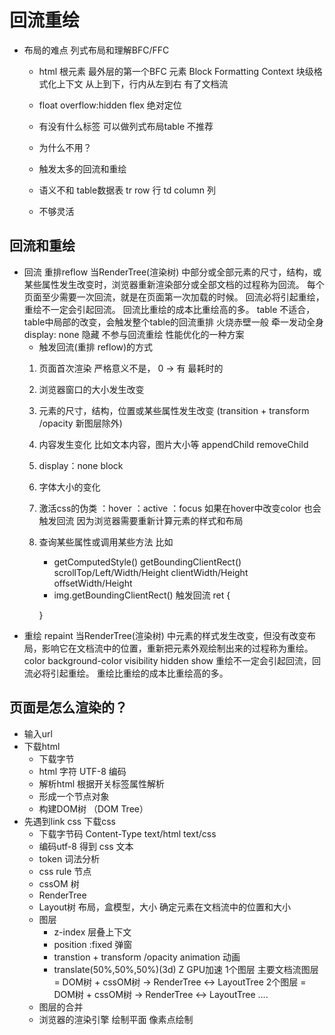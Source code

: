 # 回流重绘
- 布局的难点 列式布局和理解BFC/FFC 
  - html 根元素 最外层的第一个BFC 元素 
    Block Formatting Context 块级格式化上下文 从上到下，行内从左到右
    有了文档流
  - float overflow:hidden flex 绝对定位
  - 有没有什么标签 可以做列式布局table 不推荐

  - 为什么不用？
   - 触发太多的回流和重绘
   - 语义不和 table数据表
     tr row 行
     td column 列
   - 不够灵活

## 回流和重绘
- 回流 重排reflow
  当RenderTree(渲染树) 中部分或全部元素的尺寸，结构，或某些属性发生改变时，浏览器重新渲染部分或全部文档的过程称为回流。
  每个页面至少需要一次回流，就是在页面第一次加载的时候。
  回流必将引起重绘，重绘不一定会引起回流。
  回流比重绘的成本比重绘高的多。
  table 不适合，table中局部的改变，会触发整个table的回流重排
  火烧赤壁一般 牵一发动全身
  display: none 隐藏 不参与回流重绘 性能优化的一种方案
  - 触发回流(重排 reflow)的方式
  1. 页面首次渲染 严格意义不是， 0 -> 有 最耗时的 
  2. 浏览器窗口的大小发生改变  
  3. 元素的尺寸，结构，位置或某些属性发生改变  (transition + transform /opacity 新图层除外) 
  4. 内容发生变化 比如文本内容，图片大小等
     appendChild removeChild 
  5. display：none block
  6. 字体大小的变化
  7. 激活css的伪类 ：hover ：active ：focus 
     如果在hover中改变color 也会触发回流 因为浏览器需要重新计算元素的样式和布局 
  8. 查询某些属性或调用某些方法 比如
     - getComputedStyle()  getBoundingClientRect()  scrollTop/Left/Width/Height clientWidth/Height offsetWidth/Height
     - img.getBoundingClientRect() 触发回流
     ret {
      
     }
- 重绘 repaint
  当RenderTree(渲染树) 中元素的样式发生改变，但没有改变布局，影响它在文档流中的位置，重新把元素外观绘制出来的过程称为重绘。
  color  background-color visibility hidden show
  重绘不一定会引起回流，回流必将引起重绘。
  重绘比重绘的成本比重绘高的多。

## 页面是怎么渲染的？
- 输入url
- 下载html 
  - 下载字节
  - html 字符 UTF-8 编码
  - 解析html 根据开关标签属性解析 
  - 形成一个节点对象
  - 构建DOM树 （DOM Tree）
- 先遇到link css 下载css 
  - 下载字节码 Content-Type text/html text/css
  - 编码utf-8 得到 css 文本
  - token 词法分析 
  - css rule 节点 
  - cssOM 树
  - RenderTree
  - Layout树 
    布局，盒模型，大小 确定元素在文档流中的位置和大小
  - 图层
    - z-index 层叠上下文
    - position :fixed 弹窗
    - transtion + transform /opacity 
      animation 动画
    - translate(50%,50%,50%)(3d) Z GPU加速
    1个图层 主要文档流图层 = DOM树 + cssOM树 -> RenderTree <-> LayoutTree
    2个图层 = DOM树 + cssOM树 -> RenderTree <-> LayoutTree
    .... 
  - 图层的合并 
  - 浏览器的渲染引擎 绘制平面 像素点绘制
 
